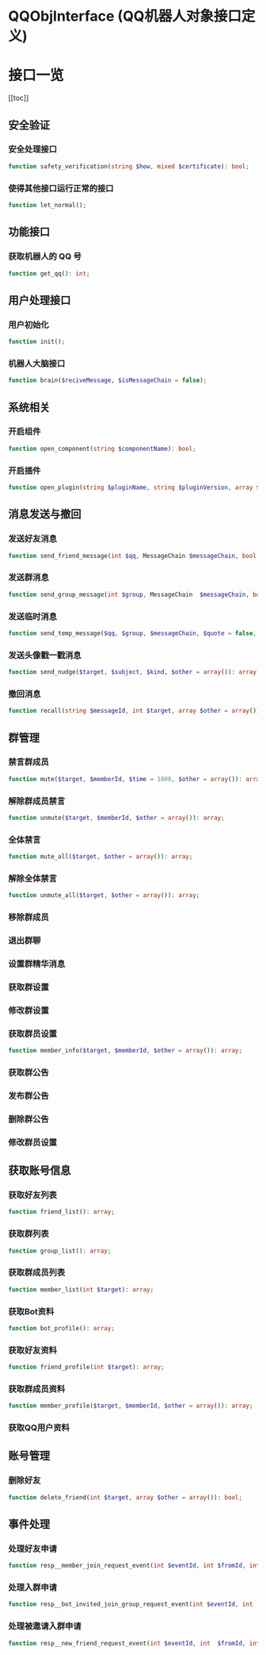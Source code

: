 # QQObjInterface (QQ机器人对象接口定义)

# 接口一览

[[toc]]

## 安全验证
### 安全处理接口
```php
function safety_verification(string $how, mixed $certificate): bool;
```

### 使得其他接口运行正常的接口
```php
function let_normal();
```

## 功能接口
### 获取机器人的 QQ 号
```php
function get_qq(): int;
```

## 用户处理接口
### 用户初始化
```php
function init();
```

### 机器人大脑接口
```php
function brain($reciveMessage, $isMessageChain = false);
```

## 系统相关
### 开启组件
```php
function open_component(string $componentName): bool;
```

### 开启插件
```php
function open_plugin(string $pluginName, string $pluginVersion, array $configs = array()): bool;
```

## 消息发送与撤回
### 发送好友消息
```php
function send_friend_message(int $qq, MessageChain $messageChain, bool|int $quote = false, array $other = array()): array;
```

### 发送群消息
```php
function send_group_message(int $group, MessageChain  $messageChain, bool|int $quote = false, array $other = array()): array;
```

### 发送临时消息
```php
function send_temp_message($qq, $group, $messageChain, $quote = false, $other = array()): array;
```

### 发送头像戳一戳消息
```php
function send_nudge($target, $subject, $kind, $other = array()): array;
```

### 撤回消息
```php
function recall(string $messageId, int $target, array $other = array()): array;
```

## 群管理
### 禁言群成员
```php
function mute($target, $memberId, $time = 1800, $other = array()): array;
```

### 解除群成员禁言
```php
function unmute($target, $memberId, $other = array()): array;
```

### 全体禁言
```php
function mute_all($target, $other = array()): array;
```

### 解除全体禁言
```php
function unmute_all($target, $other = array()): array;
```

### 移除群成员
### 退出群聊
### 设置群精华消息
### 获取群设置
### 修改群设置

### 获取群员设置
```php
function member_info($target, $memberId, $other = array()): array;
```

### 获取群公告
### 发布群公告
### 删除群公告

### 修改群员设置

## 获取账号信息
### 获取好友列表
```php
function friend_list(): array;
```

### 获取群列表
```php
function group_list(): array;
```

### 获取群成员列表
```php
function member_list(int $target): array;
```

### 获取Bot资料
```php
function bot_profile(): array;
```
### 获取好友资料
```php
function friend_profile(int $target): array;
```
### 获取群成员资料
```php
function member_profile($target, $memberId, $other = array()): array;
```

### 获取QQ用户资料


## 账号管理
### 删除好友
```php
function delete_friend(int $target, array $other = array()): bool;
```

## 事件处理
### 处理好友申请
```php
function resp__member_join_request_event(int $eventId, int $fromId, int $groupId, int $operate, string $message, array $other = array()): array;
```

### 处理入群申请
```php
function resp__bot_invited_join_group_request_event(int $eventId, int  $fromId, int  $groupId, int  $operate, string $message, array $other = array()): array;
```

### 处理被邀请入群申请
```php
function resp__new_friend_request_event(int $eventId, int  $fromId, int $groupId, int $operate, string $message, array $other = array()): array;
```
